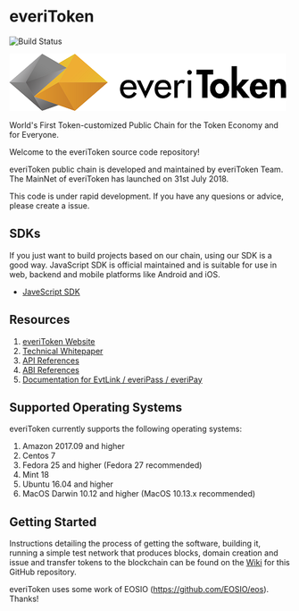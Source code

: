 # everiToken
![Build Status](https://codebuild.us-east-2.amazonaws.com/badges?uuid=eyJlbmNyeXB0ZWREYXRhIjoiTFFYVEF1UDVXaVZrWGNUOVlKSnphcElOMFBzZUFjZ0QwZHpoNCtseVdFdTVoa3hHeWpOQ1ZzWk51bUVHTXlIRjk4Z1d4UFJrUmVyQ2xVaWhHSkxabURJPSIsIml2UGFyYW1ldGVyU3BlYyI6IkFIWFJNOHZsVjZGOThuVzQiLCJtYXRlcmlhbFNldFNlcmlhbCI6MX0%3D&branch=master)

![everiToken Logo](./docs/logo.png)

World's First Token-customized Public Chain for the Token Economy and for Everyone.

Welcome to the everiToken source code repository!

everiToken public chain is developed and maintained by everiToken Team. The MainNet of everiToken has launched on 31st July 2018.

This code is under rapid development. If you have any quesions or advice, please create a issue.

## SDKs
If you just want to build projects based on our chain, using our SDK is a good way. JavaScript SDK is official maintained and is suitable for use in web, backend and mobile platforms like Android and iOS.

* [JaveScript SDK](https://github.com/everitoken/evtjs)

## Resources
1. [everiToken Website](https://everitoken.io/)
2. [Technical Whitepaper](https://everitoken.io/docs/whitepaper.pdf)
3. [API References](docs/API-References.md)
4. [ABI References](docs/ABI-References.md)
5. [Documentation for EvtLink / everiPass / everiPay](docs/EvtLink.md)

## Supported Operating Systems
everiToken currently supports the following operating systems:  
1. Amazon 2017.09 and higher
2. Centos 7
3. Fedora 25 and higher (Fedora 27 recommended)
4. Mint 18
5. Ubuntu 16.04 and higher
6. MacOS Darwin 10.12 and higher (MacOS 10.13.x recommended)

## Getting Started
Instructions detailing the process of getting the software, building it, running a simple test network that produces blocks, domain creation and issue and transfer tokens to the blockchain can be found on the [Wiki](https://github.com/everitoken/evt/wiki) for this GitHub repository.

everiToken uses some work of EOSIO (https://github.com/EOSIO/eos). Thanks!
